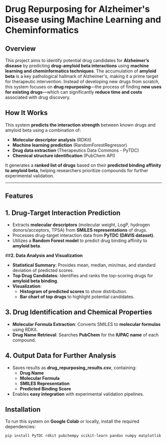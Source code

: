 # **Drug Repurposing for Alzheimer's Disease using Machine Learning and Cheminformatics**

## **Overview**
This project aims to identify potential drug candidates for **Alzheimer’s disease** by predicting **drug-amyloid beta interactions** using **machine learning and cheminformatics techniques**. The accumulation of **amyloid beta** is a key pathological hallmark of Alzheimer's, making it a prime target for therapeutic intervention. Instead of developing new drugs from scratch, this system focuses on **drug repurposing**—the process of finding **new uses for existing drugs**—which can significantly **reduce time and costs** associated with drug discovery.

## **How It Works**
This system **predicts the interaction strength** between known drugs and amyloid beta using a combination of:
- **Molecular descriptor analysis** (RDKit)
- **Machine learning prediction** (RandomForestRegressor)
- **Drug data extraction** (Therapeutics Data Commons - PyTDC)
- **Chemical structure identification** (PubChem API)

It generates a **ranked list of drugs** based on their **predicted binding affinity to amyloid beta**, helping researchers prioritize compounds for further experimental validation.

---

## **Features**
## **1. Drug-Target Interaction Prediction**
- Extracts **molecular descriptors** (molecular weight, LogP, hydrogen donors/acceptors, TPSA) from **SMILES representations** of drugs.
- Processes drug-target interaction data from **PyTDC (DAVIS dataset)**.
- Utilizes a **Random Forest model** to predict drug binding affinity to **amyloid beta**.

##**2. Data Analysis and Visualization**
- **Statistical Summary**: Provides mean, median, min/max, and standard deviation of predicted scores.
- **Top Drug Candidates**: Identifies and ranks the top-scoring drugs for **amyloid beta binding**.
- **Visualization**:
  - **Histogram of predicted scores** to show distribution.
  - **Bar chart of top drugs** to highlight potential candidates.

## **3. Drug Identification and Chemical Properties**
- **Molecular Formula Extraction**: Converts SMILES to **molecular formulas** using RDKit.
- **Drug Name Retrieval**: Searches **PubChem** for the **IUPAC name** of each compound.

## **4. Output Data for Further Analysis**
- Saves results as **drug_repurposing_results.csv**, containing:
  - **Drug Name**
  - **Molecular Formula**
  - **SMILES Representation**
  - **Predicted Binding Score**
- Enables **easy integration** with experimental validation pipelines.

## **Installation**
To run this system on **Google Colab** or locally, install the required dependencies:

```bash
pip install PyTDC rdkit pubchempy scikit-learn pandas numpy matplotlib
```
